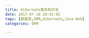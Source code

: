 ```yaml
---
title: Hibernate事务和并发
date: 2017-07-18 20:42:03
tags: [数据库,ORM,Hibernate,Java Web]
categories: ORM

---
```


